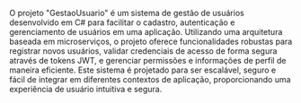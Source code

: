 
O projeto "GestaoUsuario" é um sistema de gestão de usuários desenvolvido em C# para facilitar o cadastro, autenticação e gerenciamento de usuários em uma aplicação. Utilizando uma arquitetura baseada em microserviços, o projeto oferece funcionalidades robustas para registrar novos usuários, validar credenciais de acesso de forma segura através de tokens JWT, e gerenciar permissões e informações de perfil de maneira eficiente. Este sistema é projetado para ser escalável, seguro e fácil de integrar em diferentes contextos de aplicação, proporcionando uma experiência de usuário intuitiva e segura.
